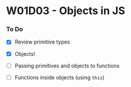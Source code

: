 # W01D03 - Objects in JS

### To Do
- [x] Review primitive types
- [x] Objects!
- [ ] Passing primitives and objects to functions
- [ ] Functions inside objects (using `this`)


















# 
